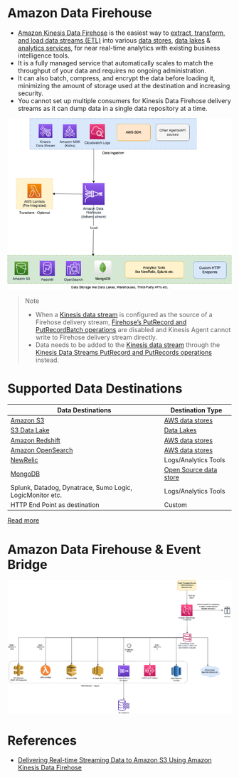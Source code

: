 # Amazon Data Firehouse
- [Amazon Kinesis Data Firehose](https://aws.amazon.com/kinesis/data-firehose/) is the easiest way to [extract, transform, and load data streams (ETL)](../../../../HLD-System-Designs/6_BigData/ETL.md) into various [data stores](../../../1_Databases), [data lakes](../../DataStorage/DataLakes) & [analytics services](../../DataConsumption), for near real-time analytics with existing business intelligence tools.
- It is a fully managed service that automatically scales to match the throughput of your data and requires no ongoing administration. 
- It can also batch, compress, and encrypt the data before loading it, minimizing the amount of storage used at the destination and increasing security.
- You cannot set up multiple consumers for Kinesis Data Firehose delivery streams as it can dump data in a single data repository at a time.

![](Data-Firehouse.png)

> Note
> - When a [Kinesis data stream](../../../4_MessageBrokers/AmazonKinesis/Readme.md) is configured as the source of a Firehose delivery stream, [Firehose’s PutRecord and PutRecordBatch operations](../../../4_MessageBrokers/AmazonKinesis/Readme.md) are disabled and Kinesis Agent cannot write to Firehose delivery stream directly.
> - Data needs to be added to the [Kinesis data stream](../../../4_MessageBrokers/AmazonKinesis/Readme.md) through the [Kinesis Data Streams PutRecord and PutRecords operations](../../../4_MessageBrokers/AmazonKinesis/Readme.md) instead.

# Supported Data Destinations

| Data Destinations                                                                             | Destination Type                                      |
|-----------------------------------------------------------------------------------------------|-------------------------------------------------------|
| [Amazon S3](../../../6_FileStorages/3_S3ObjectStorage/Readme.md)                           | [AWS data stores](../../../1_Databases)        |
| [S3 Data Lake](../../DataStorage/DataLakes/S3DataLake.md)                                     | [Data Lakes](../../DataStorage/DataLakes)             |
| [Amazon Redshift](../../DataStorage/DataWarehouses/AmazonRedshift.md)                         | [AWS data stores](../../../1_Databases)        |
| [Amazon OpenSearch](../../../1_Databases/AmazonOpenSearch/Readme.md)         | [AWS data stores](../../../1_Databases)        |
| [NewRelic](https://docs.aws.amazon.com/AmazonCloudWatch/latest/logs/SubscriptionFilters.html) | Logs/Analytics Tools                                  |
| [MongoDB](../../../../HLD-System-Designs/3_Databases/10_Document-Databases/MongoAtlas/Readme.md)                           | [Open Source data store](../../../1_Databases) |
| Splunk, Datadog, Dynatrace, Sumo Logic, LogicMonitor etc.                                     | Logs/Analytics Tools                                  |
| HTTP End Point as destination                                                                 | Custom                                                |

[Read more](https://aws.amazon.com/kinesis/data-firehose/faqs/)

# Amazon Data Firehouse & Event Bridge

![](../../../4_MessageBrokers/assets/EventBridge.png)

# References
- [Delivering Real-time Streaming Data to Amazon S3 Using Amazon Kinesis Data Firehose](https://towardsdatascience.com/delivering-real-time-streaming-data-to-amazon-s3-using-amazon-kinesis-data-firehose-2cda5c4d1efe)